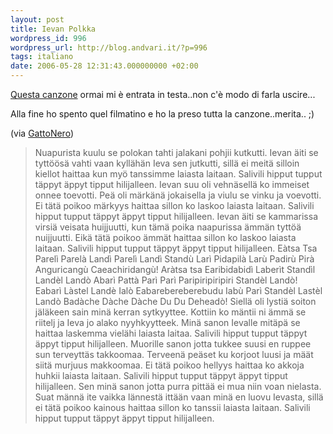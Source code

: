 ```yaml
---
layout: post
title: Ievan Polkka
wordpress_id: 996
wordpress_url: http://blog.andvari.it/?p=996
tags: italiano
date: 2006-05-28 12:31:43.000000000 +02:00
---
```

<a href="http://fsphost.com/inkiostro18/loituma__.swf">Questa canzone</a> ormai mi è entrata in testa..non c'è modo di farla uscire...

Alla fine ho spento quel filmatino e ho la preso tutta la canzone..merita.. ;)

(via <a href="http://www.fermentigattici.net">GattoNero</a>)

<!--more-->
<blockquote>Nuapurista kuulu se polokan tahti
jalakani pohjii kutkutti.
Ievan äiti se tyttöösä vahti
vaan kyllähän Ieva sen jutkutti,
sillä ei meitä silloin kiellot haittaa
kun myö tanssimme laiasta laitaan.
Salivili hipput tupput täppyt
äppyt tipput hilijalleen.
Ievan suu oli vehnäsellä
ko immeiset onnee toevotti.
Peä oli märkänä jokaisella
ja viulu se vinku ja voevotti.
Ei tätä poikoo märkyys haittaa
sillon ko laskoo laiasta laitaan.
Salivili hipput tupput täppyt
äppyt tipput hilijalleen.
Ievan äiti se kammarissa
virsiä veisata huijjuutti,
kun tämä poika naapurissa
ämmän tyttöä nuijjuutti.
Eikä tätä poikoo ämmät haittaa
sillon ko laskoo laiasta laitaan.
Salivili hipput tupput täppyt
äppyt tipput hilijalleen.
Eàtsa Tsa Parelì Parelà Landì Parelì Landì Standù Larì Pidapilà Larù Padirù Pirà Anguricangù Caeachiridangù!
Aràtsa tsa Earibidabidì Laberìt Standìl Landèl Landò Abarì Pattà Parì Parì Paripiripiripiri Standèl Landò!
Eabarì Làstel Landè Ialò Eabarebereberebudu Iabù Parì Standèl Lastèl Landò Badàche Dàche Dàche Du Du Deheadò!
Siellä oli lystiä soiton jäläkeen
sain minä kerran sytkyyttee.
Kottiin ko mäntii ni ämmä se riitelj
ja Ieva jo alako nyyhkyytteek.
Minä sanon Ievalle mitäpä se haittaa
laskemma vielähi laiasta laitaa.
Salivili hipput tupput täppyt
äppyt tipput hilijalleen.
Muorille sanon jotta tukkee suusi
en ruppee sun terveyttäs takkoomaa.
Terveenä peäset ku korjoot luusi
ja määt siitä murjuus makkoomaa.
Ei tätä poikoo hellyys haittaa
ko akkoja huhkii laiasta laitaan.
Salivili hipput tupput täppyt
äppyt tipput hilijalleen.
Sen minä sanon jotta purra pittää
ei mua niin voan nielasta.
Suat männä ite vaikka lännestä ittään
vaan minä en luovu Ievasta,
sillä ei tätä poikoo kainous haittaa
sillon ko tanssii laiasta laitaan.
Salivili hipput tupput täppyt
äppyt tipput hilijalleen.</blockquote>
